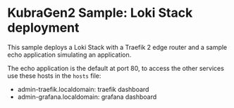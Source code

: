 # KubraGen2 Sample: Loki Stack deployment

This sample deploys a Loki Stack with a Traefik 2 edge router and a sample echo application simulating an application.

The echo application is the default at port 80, to access the other services
use these hosts in the ```hosts``` file:

* admin-traefik.localdomain: traefik dashboard
* admin-grafana.localdomain: grafana dashboard
